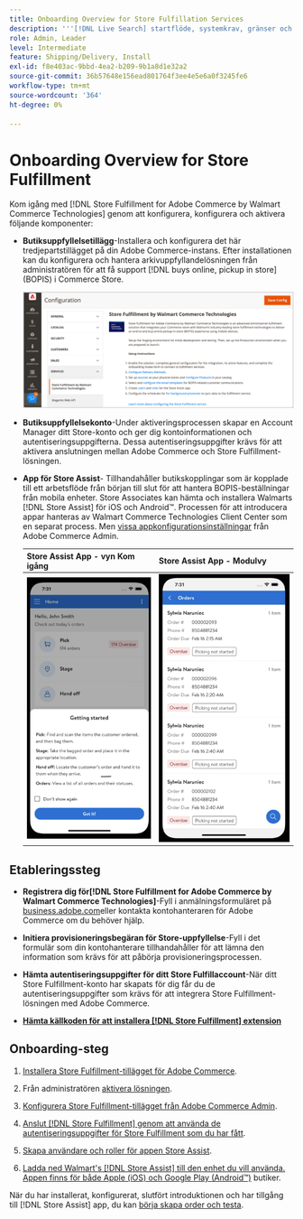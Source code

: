 ```yaml
---
title: Onboarding Overview for Store Fulfillation Services
description: '''[!DNL Live Search] startflöde, systemkrav, gränser och begränsningar."'
role: Admin, Leader
level: Intermediate
feature: Shipping/Delivery, Install
exl-id: f8e403ac-9bbd-4ea2-b209-9b1a8d1e32a2
source-git-commit: 36b57648e156ead801764f3ee4e5e6a0f3245fe6
workflow-type: tm+mt
source-wordcount: '364'
ht-degree: 0%

---
```


# Onboarding Overview for Store Fulfillment

Kom igång med [!DNL Store Fulfillment for Adobe Commerce by Walmart Commerce Technologies] genom att konfigurera, konfigurera och aktivera följande komponenter:

- **Butiksuppfyllelsetillägg**-Installera och konfigurera det här tredjepartstillägget på din Adobe Commerce-instans. Efter installationen kan du konfigurera och hantera arkivuppfyllandelösningen från administratören för att få support [!DNL buys online, pickup in store] (BOPIS) i Commerce Store.

  ![[!DNL Store Fulfillment Service] konfiguration i administratörsvyn](assets/store-fulfillment-admin-home.png)

- **Butiksuppfyllelsekonto**-Under aktiveringsprocessen skapar en Account Manager ditt Store-konto och ger dig kontoinformationen och autentiseringsuppgifterna. Dessa autentiseringsuppgifter krävs för att aktivera anslutningen mellan Adobe Commerce och Store Fulfillment-lösningen.

- **App för Store Assist**- Tillhandahåller butikskopplingar som är kopplade till ett arbetsflöde från början till slut för att hantera BOPIS-beställningar från mobila enheter. Store Associates kan hämta och installera Walmarts [!DNL Store Assist] för iOS och Android™. Processen för att introducera appar hanteras av Walmart Commerce Technologies Client Center som en separat process. Men [vissa appkonfigurationsinställningar](user-setup.md) från Adobe Commerce Admin.

  | Store Assist App - vyn Kom igång | Store Assist App - Modulvy |
  |-------------------------------------------------------------------------------------------------------------|-----------------------------------------------------------------------------------------------|
  | ![[!DNL Store Assist App Getting Started] visa på mobilenhet](assets/store-assist-get-started-small.png) | ![[!DNL Store Assist App Orders view] på mobil enhet](assets/store-assist-orders-small.png) |

## Etableringssteg

- **Registrera dig för[!DNL Store Fulfillment for Adobe Commerce by Walmart Commerce Technologies]**-Fyll i anmälningsformuläret på [business.adobe.com](https://business.adobe.com/resources/store-fulfillment.html)eller kontakta kontohanteraren för Adobe Commerce om du behöver hjälp.

- **Initiera provisioneringsbegäran för Store-uppfyllelse**-Fyll i det formulär som din kontohanterare tillhandahåller för att lämna den information som krävs för att påbörja provisioneringsprocessen.

- **Hämta autentiseringsuppgifter för ditt Store Fulfillaccount**-När ditt Store Fulfillment-konto har skapats för dig får du de autentiseringsuppgifter som krävs för att integrera Store Fulfillment-lösningen med Adobe Commerce.

- **[Hämta källkoden för att installera [!DNL Store Fulfillment] extension](install.md)**

## Onboarding-steg

1. [Installera Store Fulfillment-tillägget för Adobe Commerce](install.md).

1. Från administratören [aktivera lösningen](enable-general.md).

1. [Konfigurera Store Fulfillment-tillägget från Adobe Commerce Admin](service-config-settings-overview.md).

1. [Anslut [!DNL Store Fulfillment] genom att använda de autentiseringsuppgifter för Store Fulfillment som du har fått](connect-set-up-service.md).

1. [Skapa användare och roller för appen Store Assist](user-setup.md).

1. [Ladda ned Walmart&#39;s [!DNL Store Assist] till den enhet du vill använda. Appen finns för både Apple (iOS) och Google Play (Android™)](app-setup.md) butiker.

När du har installerat, konfigurerat, slutfört introduktionen och har tillgång till [!DNL Store Assist] app, du kan [börja skapa order och testa](test-and-deploy.md).
